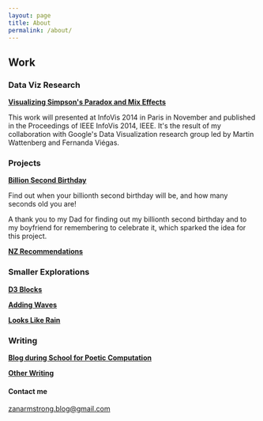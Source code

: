 ```yaml
---
layout: page
title: About
permalink: /about/
---
```


## Work

### Data Viz Research

[**Visualizing Simpson's Paradox and Mix Effects**](http://research.google.com/pubs/pub42901.html)

This work will presented at InfoVis 2014 in Paris in November and published in the Proceedings of IEEE InfoVis 2014, IEEE. It's the result of my collaboration with Google's Data Visualization research group led by Martin Wattenberg and Fernanda Viégas. 

### Projects

[**Billion Second Birthday**](http://billionseconds.zanarmstrong.com/)

Find out when your billionth second birthday will be, and how many seconds old you are!

A thank you to my Dad for finding out my billionth second birthday and to my boyfriend for remembering to celebrate it, which sparked the idea for this project.  

[**NZ Recommendations**](newzealand.zanarmstrong.com)

### Smaller Explorations

[**D3 Blocks**](http://bl.ocks.org/zanarmstrong)

[**Adding Waves**](http://bl.ocks.org/zanarmstrong/raw/c9bb2842647140265d57/)

[**Looks Like Rain**](http://bl.ocks.org/zanarmstrong/raw/73ce430053eabd1b70fe/)

### Writing

[**Blog during School for Poetic Computation**](http://sfpc.zanarmstrong.com/)

[**Other Writing**](http://zanstrong.wordpress.com/)

#### Contact me

[zanarmstrong.blog@gmail.com](mailto:zanarmstrong.blog@gmail.com)
